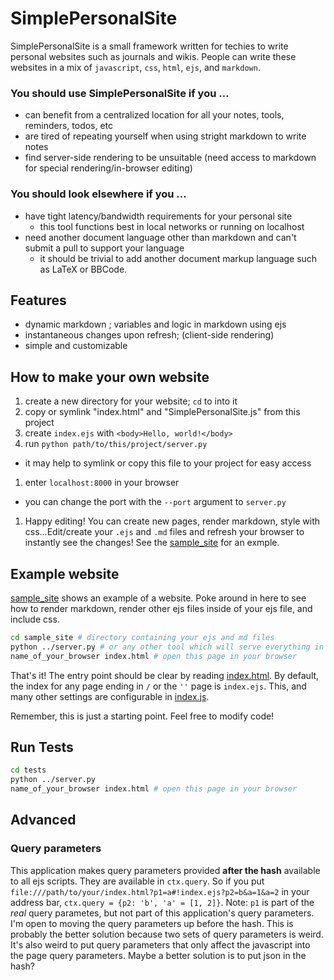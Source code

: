 # SimplePersonalSite
SimplePersonalSite is a small framework written for techies to write personal websites such as journals and wikis. People can write these websites in a mix of `javascript`, `css`, `html`, `ejs`, and `markdown`.

### You should use SimplePersonalSite if you &hellip;
- can benefit from a centralized location for all your notes, tools, reminders, todos, etc
- are tired of repeating yourself when using stright markdown to write notes
- find server-side rendering to be unsuitable (need access to markdown for special rendering/in-browser editing)

### You should look elsewhere if you &hellip;
- have tight latency/bandwidth requirements for your personal site
  - this tool functions best in local networks or running on localhost
- need another document language other than markdown and can't submit a pull to support your language
  - it should be trivial to add another document markup language such as LaTeX or BBCode.

## Features
- dynamic markdown ; variables and logic in markdown using ejs
- instantaneous changes upon refresh; (client-side rendering)
- simple and customizable

## How to make your own website
1. create a new directory for your website; `cd` to into it
1. copy or symlink "index.html" and "SimplePersonalSite.js" from this project
1. create `index.ejs` with `<body>Hello, world!</body>`
1. run `python path/to/this/project/server.py`
  - it may help to symlink or copy this file to your project for easy access
1. enter `localhost:8000` in your browser
  - you can change the port with the `--port` argument to `server.py`
1. Happy editing! You can create new pages, render markdown, style with css&hellip;Edit/create your `.ejs` and `.md` files and refresh your browser to instantly see the changes! See the [sample\_site](sample_site) for an exmple.

## Example website
[sample\_site](sample_site) shows an example of a website. Poke around in here to see how to render markdown, render other ejs files inside of your ejs file, and include css.

```sh
cd sample_site # directory containing your ejs and md files
python ../server.py # or any other tool which will serve everything in this directory without caching (eg nginx, apache)
name_of_your_browser index.html # open this page in your browser
```

That's it! The entry point should be clear by reading [index.html](index.html). By default, the index for any page ending in `/` or the `''` page is `index.ejs`. This, and many other settings are configurable in [index.js](index.js).

Remember, this is just a starting point. Feel free to modify code!

## Run Tests
```sh
cd tests
python ../server.py
name_of_your_browser index.html # open this page in your browser
```

## Advanced
### Query parameters
This application makes query parameters provided **after the hash** available to all ejs scripts. They are available in `ctx.query`. So if you put `file:///path/to/your/index.html?p1=a#!index.ejs?p2=b&a=1&a=2` in your address bar, `ctx.query = {p2: 'b', 'a' = [1, 2]}`. Note: `p1` is part of the *real* query parametes, but not part of this application's query parameters. I'm open to moving the query parameters up before the hash. This is probably the better solution because two sets of query parameters is weird. It's also weird to put query parameters that only affect the javascript into the page query parameters. Maybe a better solution is to put json in the hash?
